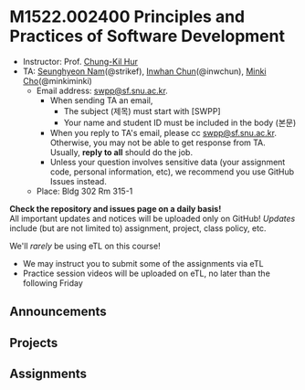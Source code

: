 # M1522.002400 Principles and Practices of Software Development

- Instructor: Prof. [Chung-Kil Hur](http://sf.snu.ac.kr/gil.hur)
- TA: [Seunghyeon Nam](https://sf.snu.ac.kr/seunghyeon.nam/)(@strikef),
[Inwhan Chun](https://sf.snu.ac.kr/inwhan.chun/)(@inwchun),
[Minki Cho](https://sf.snu.ac.kr/minki.cho/)(@minkiminki)
    + Email address: swpp@sf.snu.ac.kr. 
        * When sending TA an email,
            * The subject (제목) must start with [SWPP]
            * Your name and student ID must be included in the body (본문)
        * When you reply to TA's email, please cc swpp@sf.snu.ac.kr.
          Otherwise, you may not be able to get response from TA.
          Usually, **reply to all** should do the job.
        * Unless your question involves sensitive data (your assignment code,
          personal information, etc), we recommend you use GitHub Issues
          instead.
    + Place: Bldg 302 Rm 315-1

**Check the repository and issues page on a daily basis!**  
All important updates and notices will be uploaded only on GitHub!
*Updates* include (but are not limited to) assignment, project, class policy, etc.

We'll *rarely* be using eTL on this course!
* We may instruct you to submit some of the assignments via eTL
* Practice session videos will be uploaded on eTL, no later than the following Friday

## Announcements 

## Projects

## Assignments
